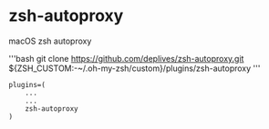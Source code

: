 # zsh-autoproxy
macOS zsh autoproxy

'''bash
git clone https://github.com/deplives/zsh-autoproxy.git ${ZSH_CUSTOM:-~/.oh-my-zsh/custom}/plugins/zsh-autoproxy
'''

```
plugins=(
    ...
    ...
    zsh-autoproxy
)
```